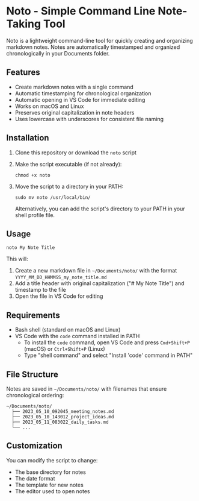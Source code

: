 # Noto - Simple Command Line Note-Taking Tool

Noto is a lightweight command-line tool for quickly creating and organizing markdown notes. Notes are automatically timestamped and organized chronologically in your Documents folder.

## Features

- Create markdown notes with a single command
- Automatic timestamping for chronological organization
- Automatic opening in VS Code for immediate editing
- Works on macOS and Linux
- Preserves original capitalization in note headers
- Uses lowercase with underscores for consistent file naming

## Installation

1. Clone this repository or download the `noto` script
2. Make the script executable (if not already):
   ```
   chmod +x noto
   ```
3. Move the script to a directory in your PATH:
   ```
   sudo mv noto /usr/local/bin/
   ```
   
   Alternatively, you can add the script's directory to your PATH in your shell profile file.

## Usage

```
noto My Note Title
```

This will:
1. Create a new markdown file in `~/Documents/noto/` with the format `YYYY_MM_DD_HHMMSS_my_note_title.md`
2. Add a title header with original capitalization ("# My Note Title") and timestamp to the file
3. Open the file in VS Code for editing

## Requirements

- Bash shell (standard on macOS and Linux)
- VS Code with the `code` command installed in PATH
  - To install the `code` command, open VS Code and press `Cmd+Shift+P` (macOS) or `Ctrl+Shift+P` (Linux)
  - Type "shell command" and select "Install 'code' command in PATH"

## File Structure

Notes are saved in `~/Documents/noto/` with filenames that ensure chronological ordering:

```
~/Documents/noto/
  ├── 2023_05_10_092045_meeting_notes.md
  ├── 2023_05_10_143012_project_ideas.md
  ├── 2023_05_11_083022_daily_tasks.md
  └── ...
```

## Customization

You can modify the script to change:
- The base directory for notes
- The date format
- The template for new notes
- The editor used to open notes 